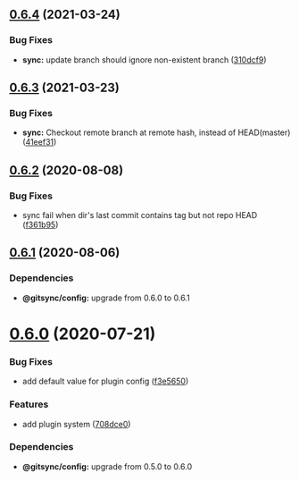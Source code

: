 ## [0.6.4](https://github.com/gitsync-pkg/gitsync-sync/compare/v0.6.3...v0.6.4) (2021-03-24)


### Bug Fixes

* **sync:** update branch should ignore non-existent branch ([310dcf9](https://github.com/gitsync-pkg/gitsync-sync/commit/310dcf9e5e6017d5c3db1ced431734dc8498cd8c))

## [0.6.3](https://github.com/gitsync-pkg/gitsync-sync/compare/v0.6.2...v0.6.3) (2021-03-23)


### Bug Fixes

* **sync:** Checkout remote branch at remote hash, instead of HEAD(master) ([41eef31](https://github.com/gitsync-pkg/gitsync-sync/commit/41eef31ba0e993f5d9b8868debe31adde56ee461))

## [0.6.2](https://github.com/gitsync-pkg/gitsync-sync/compare/v0.6.1...v0.6.2) (2020-08-08)


### Bug Fixes

* sync fail when dir's last commit contains tag but not repo HEAD ([f361b95](https://github.com/gitsync-pkg/gitsync-sync/commit/f361b9546a1fabde023d5102a329be5a1c24b772))

## [0.6.1](https://github.com/gitsync-pkg/gitsync-sync/compare/v0.6.0...v0.6.1) (2020-08-06)





### Dependencies

* **@gitsync/config:** upgrade from 0.6.0 to 0.6.1

# [0.6.0](https://github.com/gitsync-pkg/gitsync-sync/compare/v0.5.1...v0.6.0) (2020-07-21)


### Bug Fixes

* add default value for plugin config ([f3e5650](https://github.com/gitsync-pkg/gitsync-sync/commit/f3e56503f1130df9bc3dba73f1129674bcbde252))


### Features

* add plugin system ([708dce0](https://github.com/gitsync-pkg/gitsync-sync/commit/708dce01caa1e0e0de8cc52a645d87b6111bf60a))





### Dependencies

* **@gitsync/config:** upgrade from 0.5.0 to 0.6.0
